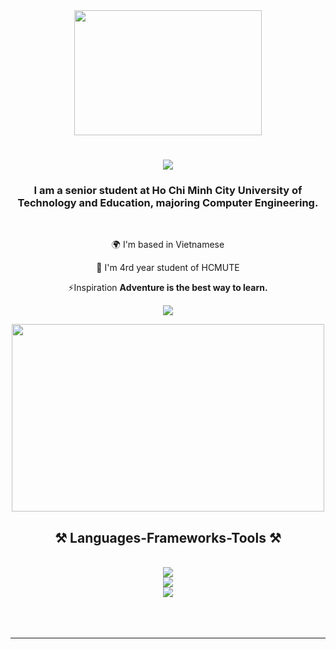 

<div align="center"> 
<!--   <img src="https://i.pinimg.com/originals/ee/ab/00/eeab009c82c074366e54e4e0622e736c.gif" width="300" height="200">  -->
  <img src="https://i.pinimg.com/originals/99/98/ce/9998ce82404c7b4e90866ba1b118c0e6.gif" width="300" height="200"> 
</div>

<h1 align="center">
    <img src="https://readme-typing-svg.herokuapp.com/?fontUbuntu&size=35&center=true&vCenter=true&width=600&height=70&duration=4000&lines=Hi+There!+👋;+I'm+Tan+Phat!;Welcome+To+My+Github+Profile!" />
</h1>

<h3 align="center">I am a senior student at Ho Chi Minh City University of Technology and Education, majoring Computer Engineering.</h3>

<br/>

<div align="center">

 🌍 I'm based in Vietnamese 
 
 🔭 I'm 4rd year student of HCMUTE

 ⚡Inspiration **Adventure is the best way to learn.**
 
 </div>

<div align="center"> 
  <a href="mailto:votanphatoo813@gmail.com">
    <img src="https://img.shields.io/badge/Gmail-333333?style=for-the-badge&logo=gmail&logoColor=red" />
  </a>
  
  </a> 


<p align="center">
 <img src="https://i.pinimg.com/originals/ee/ab/00/eeab009c82c074366e54e4e0622e736c.gif" width="500" height="300"> 
</p>
<h2 align="center">⚒️ Languages-Frameworks-Tools ⚒️</h2>
<br/>
<div align="center">
    <img src="https://skillicons.dev/icons?i=c,cs,cpp,cmake,github,firebase,qt" /><br>
  <img src="https://skillicons.dev/icons?i=arduino,kali,raspberrypi,ps" /><br>
    <img src="https://skillicons.dev/icons?i=html,css,javascript,vscode,visualstudio" />
</div>
  <br/><br/><br/>
<hr/>
<br>
